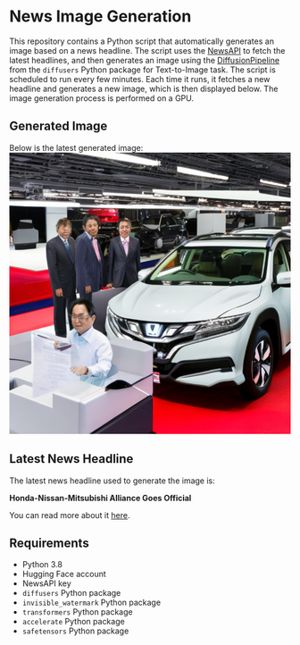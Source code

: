 # News Image Generation
This repository contains a Python script that automatically generates an image based on a news headline. The script uses the [NewsAPI](https://newsapi.org/) to fetch the latest headlines, and then generates an image using the [DiffusionPipeline](https://github.com/huggingface/diffusers) from the `diffusers` Python package for Text-to-Image task.
The script is scheduled to run every few minutes. Each time it runs, it fetches a new headline and generates a new image, which is then displayed below. The image generation process is performed on a GPU.

## Generated Image
Below is the latest generated image:
![Generated Image](image.png)

## Latest News Headline
The latest news headline used to generate the image is:

**Honda-Nissan-Mitsubishi Alliance Goes Official**

You can read more about it [here](https://news.google.com/rss/articles/CBMigwFBVV95cUxQS2liUGQ2cmtHa2NOZ3IxUE16M1hVU0R6cWNMYVVLQzBRV1ZsdEZzaTZENXVFRGRlQk9OelV4dWRzdFRnZWVlUVlDTjJBa1I3VlJSeVRnYzgtWmJhNDFQalFfSWt0SVUyMU1JSFdDdGJWOGotTmtVSmRoYkN0TGZkcm1NSdIBiAFBVV95cUxPWnQ3M3hZb2xYOUZCd3E2Vi1Ic240LVRJbnUydW1QNlMxb1RHbndlcFBWMU5selFhRmxHR1pBem1EQjIyTVJCRXpyV194cVkyNVdRQWF4c0F3UGx3Si1CYnY2WldfM0YyVzROMlN6TVdZcW9OUWt4RnZ1TjRNMFVyOVVIY0Y0TTJv?oc=5).

## Requirements
- Python 3.8
- Hugging Face account
- NewsAPI key
- `diffusers` Python package
- `invisible_watermark` Python package
- `transformers` Python package
- `accelerate` Python package
- `safetensors` Python package
